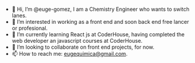 - 👋 Hi, I’m @euge-gomez, I am a Chemistry Engineer who wants to switch lanes.
- 👀 I’m interested in working as a front end and soon back end free lancer or profesional.
- 🌱 I’m currently learning React js at CoderHouse, having completed the web developer an javascript courses at CoderHouse.
- 💞️ I’m looking to collaborate on front end projects, for now.
- 📫 How to reach me: eugequimica@gmail.com. 

<!---
euge-gomez/euge-gomez is a ✨ special ✨ repository because its `README.md` (this file) appears on your GitHub profile.
You can click the Preview link to take a look at your changes.
--->
